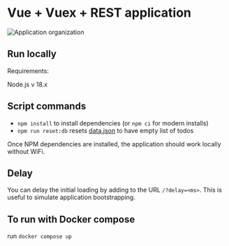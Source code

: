 # Vue + Vuex + REST application

![Application organization](img/vue-vuex-rest.png)

## Run locally
Requirements:

Node.js v 18.x

## Script commands

- `npm install` to install dependencies (or `npm ci` for modern installs)
- `npm run reset:db` resets [data.json](data.json) to have empty list of todos

Once NPM dependencies are installed, the application should work locally without WiFi.

## Delay

You can delay the initial loading by adding to the URL `/?delay=<ms>`. This is useful to simulate application bootstrapping.

## To run with Docker compose

run `docker compose up`